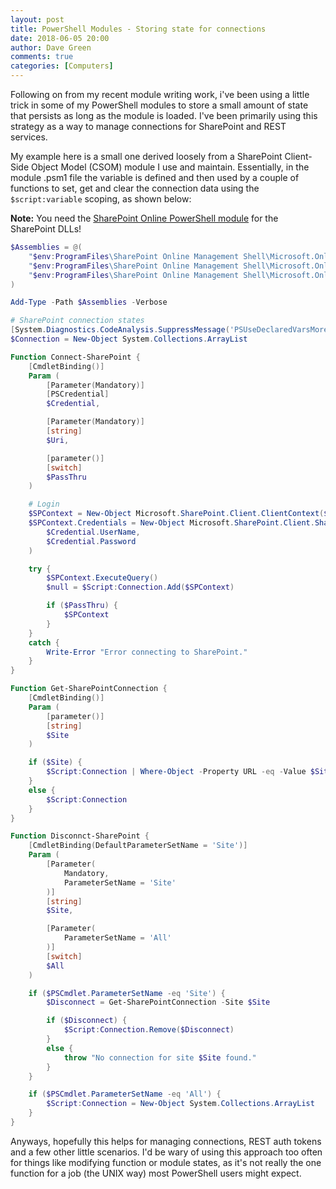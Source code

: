 ```yaml
---
layout: post
title: PowerShell Modules - Storing state for connections
date: 2018-06-05 20:00
author: Dave Green
comments: true
categories: [Computers]
---
```


Following on from my recent module writing work, i've been using a little trick in some of my PowerShell modules to store a small amount of state that persists as long as the module is loaded. I've been primarily using this strategy as a way to manage connections for SharePoint and REST services.

My example here is a small one derived loosely from a SharePoint Client-Side Object Model (CSOM) module I use and maintain. Essentially, in the module .psm1 file the variable is defined and then used by a couple of functions to set, get and clear the connection data using the `$script:variable` scoping, as shown below:

**Note:** You need the [SharePoint Online PowerShell module](https://www.microsoft.com/en-gb/download/details.aspx?id=35588) for the SharePoint DLLs!

```powershell
$Assemblies = @(
    "$env:ProgramFiles\SharePoint Online Management Shell\Microsoft.Online.SharePoint.PowerShell\Microsoft.SharePoint.Client.dll"
    "$env:ProgramFiles\SharePoint Online Management Shell\Microsoft.Online.SharePoint.PowerShell\Microsoft.SharePoint.Client.Runtime.dll"
    "$env:ProgramFiles\SharePoint Online Management Shell\Microsoft.Online.SharePoint.PowerShell\Microsoft.Online.SharePoint.Client.Tenant.dll"
)

Add-Type -Path $Assemblies -Verbose
```

```powershell
# SharePoint connection states
[System.Diagnostics.CodeAnalysis.SuppressMessage('PSUseDeclaredVarsMoreThanAssigments', '')]
$Connection = New-Object System.Collections.ArrayList

Function Connect-SharePoint {
    [CmdletBinding()]
    Param (
        [Parameter(Mandatory)]
        [PSCredential]
        $Credential,

        [Parameter(Mandatory)]
        [string]
        $Uri,

        [parameter()]
        [switch]
        $PassThru
    )

    # Login
    $SPContext = New-Object Microsoft.SharePoint.Client.ClientContext($Uri)
    $SPContext.Credentials = New-Object Microsoft.SharePoint.Client.SharePointOnlineCredentials(
        $Credential.UserName,
        $Credential.Password
    )

    try {
        $SPContext.ExecuteQuery()
        $null = $Script:Connection.Add($SPContext)

        if ($PassThru) {
            $SPContext
        }
    }
    catch {
        Write-Error "Error connecting to SharePoint."
    }
}

Function Get-SharePointConnection {
    [CmdletBinding()]
    Param (
        [parameter()]
        [string]
        $Site
    )

    if ($Site) {
        $Script:Connection | Where-Object -Property URL -eq -Value $Site
    }
    else {
        $Script:Connection
    }
}

Function Disconnct-SharePoint {
    [CmdletBinding(DefaultParameterSetName = 'Site')]
    Param (
        [Parameter(
            Mandatory,
            ParameterSetName = 'Site'
        )]
        [string]
        $Site,

        [Parameter(
            ParameterSetName = 'All'
        )]
        [switch]
        $All
    )

    if ($PSCmdlet.ParameterSetName -eq 'Site') {
        $Disconnect = Get-SharePointConnection -Site $Site

        if ($Disconnect) {
            $Script:Connection.Remove($Disconnect)
        }
        else {
            throw "No connection for site $Site found."
        }
    }

    if ($PSCmdlet.ParameterSetName -eq 'All') {
        $Script:Connection = New-Object System.Collections.ArrayList
    }
}
```

Anyways, hopefully this helps for managing connections, REST auth tokens and a few other little scenarios. I'd be wary of using this approach too often for things like modifying function or module states, as it's not really the one function for a job (the UNIX way) most PowerShell users might expect.